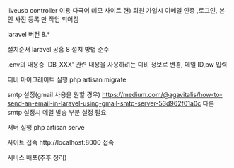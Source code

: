 liveusb
controller 이용 다국어 데모 사이트
현) 회원 가입시 이메일 인증 ,로그인, 본인 사진 등록 만 작업 되어짐

laravel 버전
8.*

설치순서
laravel 공홈 8 설치 방법 준수

.env의 내용중 'DB_XXX' 관련 내용을 사용하려는 디비 정보로 변경, 메일 ID,pw 입력


디비 마이그레이트 실행
php artisan migrate


smtp 설정(gmail 사용을 원할 경우)
https://medium.com/@agavitalis/how-to-send-an-email-in-laravel-using-gmail-smtp-server-53d962f01a0c
다른 smtp 설정시 메일 발송 부분 설정 필요

서버 실행
php artisan serve

사이트 접속
http://localhost:8000 접속


서비스 배포(추후 정리)
